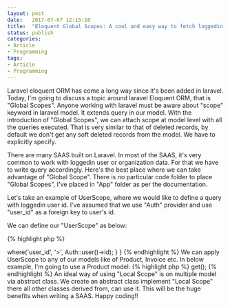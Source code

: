 ```yaml
---
layout: post
date:   2017-07-07 12:15:10
title:  "Eloquent Global Scopes: A cool and easy way to fetch loggedin user data"
status: publish
categories:
- Article
- Programming
tags:
- Article
- Programming
---
```


Laravel eloquent ORM has come a long way since it's been added in laravel. Today, I'm going to discuss a topic around laravel Eloquent ORM, that is "Global Scopes". Anyone working with laravel must be aware about "scope" keyword in laravel model. It extends query in our model. With the introduction of "Global Scopes", we can attach scope at model level with all the queries executed. That is very similar to that of deleted records, by default we don't get any soft deleted records from the model. We have to explicitly specify.

There are many SAAS built on Laravel. In most of the SAAS, it's very common to work with loggedin user or organization data. For that we have to write query accordingly. Here's the best place where we can take advantage of "Global Scope". There is no particular code folder to place "Global Scopes", I've placed in "App" folder as per the documentation.

Let's take an example of UserScope, where we would like to define a query with loggedin user id. I've assumed that we use "Auth" provider and use "user_id" as a foreign key to user's id.

We can define our "UserScope" as below:

{% highlight php %}
<?php

namespace App\Scopes;

use Illuminate\Database\Eloquent\Scope;
use Illuminate\Database\Eloquent\Model;
use Illuminate\Database\Eloquent\Builder;
use Auth;

class UserScope implements Scope
{
    /**
     * Apply the scope to a given Eloquent query builder.
     *
     * @param  \Illuminate\Database\Eloquent\Builder  $builder
     * @param  \Illuminate\Database\Eloquent\Model  $model
     * @return void
     */
    public function apply(Builder $builder, Model $model)
    {
        $builder->where('user_id', '>', Auth::user()->id);
    }
}
{% endhighlight %}

We can apply UserScope to any of our models like of Product, Invoice etc. In below example, I'm going to use a Product model:

{% highlight php %}
<?php

namespace App;

use App\Scopes\UserScope;
use Illuminate\Database\Eloquent\Model;

class Product extends Model
{
    /**
     * The "booting" method of the model.
     *
     * @return void
     */
    protected static function boot()
    {
        parent::boot();

        static::addGlobalScope(new UserScope);
    }
}
{% endhighlight %}

Now, when we query Product, it will only fetch data of the loggedin user. In query, I assume loggedin user id is "10"

{% highlight sql %}

select * from `products` where `user_id` = 10

{% endhighlight %}

We can query Product without UserScope as below:

{% highlight php %}

Product::withoutGlobalScope(UserScope::class)->get();

{% endhighlight %}

An ideal way of using "Local Scope" is on multiple model via abstract class. We create an abstract class implement "Local Scope" there all other classes derived from, can use it. This will be the huge benefits when writing a SAAS.

Happy coding!!